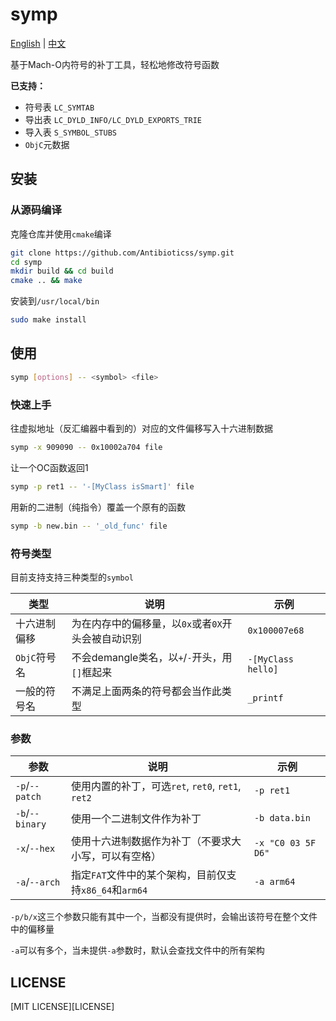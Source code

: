# symp

[English](README.md) | [中文](README.zh-CN.md)

基于Mach-O内符号的补丁工具，轻松地修改符号函数

**已支持：**

 - 符号表 `LC_SYMTAB`
 - 导出表 `LC_DYLD_INFO/LC_DYLD_EXPORTS_TRIE`
 - 导入表 `S_SYMBOL_STUBS`
 - `ObjC`元数据

## 安装

### 从源码编译

克隆仓库并使用`cmake`编译

```sh
git clone https://github.com/Antibioticss/symp.git
cd symp
mkdir build && cd build
cmake .. && make
```

安装到`/usr/local/bin`

```sh
sudo make install
```

## 使用

```sh
symp [options] -- <symbol> <file>
```

### 快速上手

往虚拟地址（反汇编器中看到的）对应的文件偏移写入十六进制数据

```sh
symp -x 909090 -- 0x10002a704 file
```

让一个OC函数返回1

```sh
symp -p ret1 -- '-[MyClass isSmart]' file
```

用新的二进制（纯指令）覆盖一个原有的函数

```sh
symp -b new.bin -- '_old_func' file
```

### 符号类型

目前支持支持三种类型的`symbol`

| 类型         | 说明                                               | 示例               |
| ------------ | -------------------------------------------------- | ------------------ |
| 十六进制偏移 | 为在内存中的偏移量，以`0x`或者`0X`开头会被自动识别 | `0x100007e68`      |
| `ObjC`符号名 | 不会demangle类名，以`+`/`-`开头，用`[]`框起来      | `-[MyClass hello]` |
| 一般的符号名 | 不满足上面两条的符号都会当作此类型                 | `_printf`          |

### 参数

| 参数 | 说明 | 示例 |
| ------------ | ---- | ---- |
| `-p`/`--patch` | 使用内置的补丁，可选`ret`, `ret0`, `ret1`, `ret2` | `-p ret1` |
| `-b`/`--binary` | 使用一个二进制文件作为补丁 | `-b data.bin` |
| `-x`/`--hex` | 使用十六进制数据作为补丁（不要求大小写，可以有空格） | `-x "C0 03 5F D6"` |
|`-a`/`--arch`|指定`FAT`文件中的某个架构，目前仅支持`x86_64`和`arm64`|`-a arm64`|

`-p/b/x`这三个参数只能有其中一个，当都没有提供时，会输出该符号在整个文件中的偏移量

`-a`可以有多个，当未提供`-a`参数时，默认会查找文件中的所有架构

## LICENSE

[MIT LICENSE][LICENSE]

